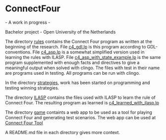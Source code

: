 # ConnectFour
\- A work in progress \-

Bachelor project - Open University of the Netherlands

The directory [rules](./rules/) contains the Connect Four program as written at the beginning of the research. File [c4\_gdl.lp](./rules/c4_gdl.lp) is this program according to GDL-conventions. File [c4\_asp.lp](./rules/c4_asp.lp) is a somewhat simplified version used in learning the rules with ILASP. File [c4\_asp\_with\_state\_example.lp](./rules/c4_asp_with_state_example.lp) is the same program supplemented with enough facts and directives to give a meaningful output when solved with clingo.  The files with test in their name are programs used in testing. All programs can be run with clingo.

In the directory [strategies](./strategies/), work has been started on programming and testing winning strategies.
 
The directory [ILASP](./ILASP/) contains the files used with ILASP to learn the rule of Connect Four. The resulting program as learned is [c4\_learned\_with\_ilasp.lp](./ILASP/c4_learned_with_ilasp.lp)

The directory [game](./game/) containts a web app to be used as a tool for playing Connect Four and generating test scenarios. The web app can be used at [Connect Four Tool](https://kladblok.app)

A README.md file in each directory gives more context.
